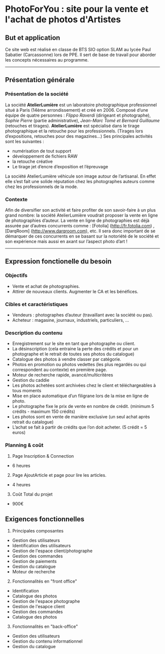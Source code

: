 # PhotoForYou : site pour la vente et l'achat de photos d'Artistes

## But et application
Ce site web est réalisé en classe de BTS SIO option SLAM au lycée Paul Sabatier (Carcassonne) lors de PPE.
Il sert de base de travail pour aborder les concepts nécessaires au programme.

---

## Présentation générale

### Présentation de la société

La société **AtelierLumière** est un laboratoire photographique professionnel situé à Paris (14ème arrondissement) et créé en 2006. Composé d’une équipe de quatre personnes : *Flippo Raverdi* (dirigeant et photographe), *Sophie Pierre* (partie administrative), *Jean-Marc Tomé et Bernard Guillaume* (retouches et tirages). 
**AtelierLumière** est spécialisé dans le tirage photographique et la retouche pour les professionnels. (Tirages lors d’expositions, retouches pour des magazines...)
Ses principales activités sont les suivantes :
* numérisation de tout support
* développement de fichiers RAW
* la retouche créative
* Le tirage jet d’encre d’exposition et l’épreuvage

La société AtelierLumière véhicule son image autour de l’artisanal. En effet elle s’est fait une solide réputation chez les photographes auteurs comme chez les professionnels de la mode.

### Contexte
Afin de diversifier son activité et faire profiter de son savoir-faire à un plus grand nombre: la société AtelierLumière voudrait proposer la vente en ligne de photographies d’auteur.
La vente en ligne de photographies est déjà assurée par d’autres concurrents comme : [Fotolia] (http://fr.fotolia.com) , [DarqRoom] (http://www.darqroom.com), etc.
Il sera donc important de se démarquer de ces concurrents en se basant sur la notoriété de le société et son expérience mais aussi en axant sur l’aspect photo d’art !

---

## Expression fonctionelle du besoin

### Objectifs
+ Vente et achat de photographies.
+ Attirer de nouveaux clients. Augmenter le CA et les bénéfices. 

### Cibles et caractéristiques
+ Vendeurs : photographes d’auteur (travaillant avec la société ou pas).
+ Acheteur : magasine, journaux, industriels, particuliers, ...

### Description du contenu

- Enregistrement sur le site en tant que photographe ou client.
- La désinscription (cela entraine la perte des crédits et pour un photographe et le retrait de toutes ses photos du catalogue)
- Catalogue des photos à vendre classer par catégorie.
- Photos en promotion ou photos vedettes (les plus regardés ou qui correspondent au contexte) en première page.
- Moteur de recherche rapide, avancé/multicritères
- Gestion du caddie
- Les photos achetées sont archivées chez le client et téléchargeables à tous moments
- Mise en place automatique d’un filigrane lors de la mise en ligne de photo.
- Le photographe fixe le prix de vente en nombre de crédit. (minimum 5 crédits - maximum 150 crédits)
- Les photos sont en vente de manière exclusive (un seul achat après retrait du catalogue)
- L’achat se fait à partir de crédits que l’on doit acheter. (5 crédit = 5 euros)

### Planning & coût

1. Page Inscription & Connection
- 6 heures
2. Page AjoutArticle et page pour lire les articles.
- 4 heures
3. Coût Total du projet
- 900€

## Exigences fonctionnelles

1. Principales composantes
- Gestion des utilisateurs
- Identification des utilisateurs
- Gestion de l'espace client/photographe
- Gestion des commandes
- Gestion de paiements
- Gestion du catalogue
- Moteur de recherche

2. Fonctionnalités en "front office"
- Identification
- Catalogue des photos
- Gestion de l'espace photographe
- Gestion de l'esapce client
- Gestion des commandes
- Catalogue des photos

3. Fonctionnalités en "back-office"
- Gestion des utilisateurs
- Gestion du contenu informationnel
- Gestion du catalogue



